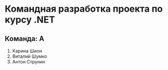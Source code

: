 # Командная разработка проекта по курсу .NET

## Команда: А

1. Карина Шион
2. Виталий Шумко
3. Антон Струнин
